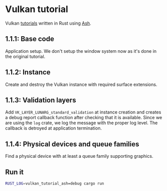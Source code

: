 # Vulkan tutorial

Vulkan [tutorials][0] written in Rust using [Ash][1].

## 1.1.1: Base code

Application setup. We don't setup the window system now as it's done in 
the original tutorial.

## 1.1.2: Instance

Create and destroy the Vulkan instance with required surface extensions.

## 1.1.3: Validation layers

Add `VK_LAYER_LUNARG_standard_validation` at instance creation and creates
a debug report callback function after checking that it is available. 
Since we are using the `log` crate, we log the message with the proper log level.
The callback is detroyed at application termination.

## 1.1.4: Physical devices and queue families

Find a physical device with at least a queue family supporting graphics.

## Run it

```sh
RUST_LOG=vulkan_tutorial_ash=debug cargo run
```

[0]: https://vulkan-tutorial.com/Introduction
[1]: https://github.com/MaikKlein/ash
